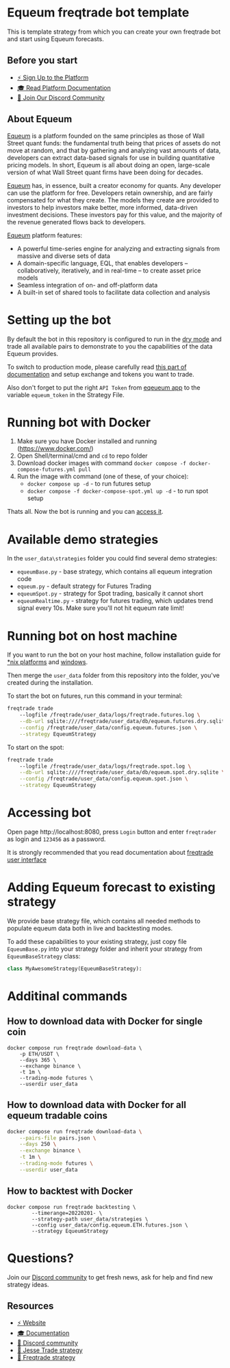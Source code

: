 # Equeum freqtrade bot template

This is template strategy from which you can create your own freqtrade bot and start using Equeum forecasts.
## Before you start

- [⚡️ Sign Up to the Platform](https://equeum.com/)
- [🎓 Read Platform Documentation](https://equeum.gitbook.io/docs/)
- [💬 Join Our Discord Community](https://discord.gg/J7Dwh3xPVD)

## About Equeum
[Equeum](https://equeum.com/) is a platform founded on the same principles as those of Wall Street quant funds: the fundamental truth being that prices of assets do not move at random, and that by gathering and analyzing vast amounts of data, developers can extract data-based signals for use in building quantitative pricing models. In short, Equeum is all about doing an open, large-scale version of what Wall Street quant firms have been doing for decades.

[Equeum](https://equeum.com/) has, in essence, built a creator economy for quants. Any developer can use the platform for free.  Developers retain ownership, and are fairly compensated for what they create. The models they create are provided to investors to help investors make better, more informed, data-driven investment decisions. These investors pay for this value, and the majority of the revenue generated flows back to developers.

[Equeum](https://equeum.com/) platform features:
- A powerful time-series engine for analyzing and extracting signals from massive and diverse sets of data
- A domain-specific language, EQL, that enables developers – collaboratively, iteratively, and in real-time – to create asset price models
- Seamless integration of on- and off-platform data
- A built-in set of shared tools to facilitate data collection and analysis

# Setting up the bot

By default the bot in this repository is configured to run in the [dry mode](https://www.freqtrade.io/en/stable/configuration/#considerations-for-dry-run) and trade all available pairs to demonstrate to you the capabilities of the data Equeum provides.

To switch to production mode, please carefully read [this part of documentation](https://www.freqtrade.io/en/stable/configuration/#switch-to-production-mode) and setup exchange and tokens you want to trade.

Also don't forget to put the right `API Token` from [eqeueum app](https://app.equeum.com/app) to the variable `equeum_token` in the Strategy File.



# Running bot with Docker

1. Make sure you have Docker installed and running (https://www.docker.com/)
2. Open Shell/terminal/cmd and `cd` to repo folder
3. Download docker images with command  `docker compose -f docker-compose-futures.yml pull`
4. Run the image with command (one of these, of your choice):
	- `docker compose up -d` - to run futures setup
	- `docker compose -f docker-compose-spot.yml up -d` - to run spot setup

Thats all. Now the bot is running and you can [access it](#how-to-access-the-bot).

# Available demo strategies
In the `user_data\strategies` folder you could find several demo strategies:
- `equeumBase.py` - base strategy, which contains all equeum integration code
- `equeum.py` - default strategy for Futures Trading
- `equeumSpot.py` - strategy for Spot trading, basically it cannot short
- `equeumRealtime.py` - strategy for futures trading, which updates trend signal every 10s. Make sure you'll not hit equeum rate limit!

# Running bot on host machine

If you want to run the bot on your host machine, follow installation guide for [*nix platforms](https://www.freqtrade.io/en/stable/installation/) and [windows](https://www.freqtrade.io/en/stable/windows_installation).

Then merge the `user_data` folder from this repository into the folder, you've created during the installation.

To start the bot on futures, run this command in your terminal:
```sh
freqtrade trade
    --logfile /freqtrade/user_data/logs/freqtrade.futures.log \
    --db-url sqlite:////freqtrade/user_data/db/equeum.futures.dry.sqlite \
    --config /freqtrade/user_data/config.equeum.futures.json \
    --strategy EqueumStrategy
```

To start on the spot:
```sh
freqtrade trade
    --logfile /freqtrade/user_data/logs/freqtrade.spot.log \
    --db-url sqlite:////freqtrade/user_data/db/equeum.spot.dry.sqlite \
    --config /freqtrade/user_data/config.equeum.spot.json \
    --strategy EqueumStrategy
```

# Accessing bot

Open page http://localhost:8080, press `Login` button and enter `freqtrader` as login and `123456` as a password.

It is strongly recommended that you read documentation about [freqtrade user interface](https://www.freqtrade.io/en/stable/rest-api/#frequi)

# Adding Equeum forecast to existing strategy

We provide base strategy file, which contains all needed methods to populate equeum data both in live and backtesting modes.

To add these capabilities to your existing strategy, just copy file `EqueumBase.py` into your strategy folder and inherit your strategy from `EqueumBaseStrategy` class:
```py
class MyAwesomeStrategy(EqueumBaseStrategy):
```

# Additinal commands

## How to download data with Docker for single coin

```
docker compose run freqtrade download-data \
	-p ETH/USDT \
	--days 365 \
	--exchange binance \
	-t 1m \
	--trading-mode futures \
	--userdir user_data
```

## How to download data with Docker for all equeum tradable coins
```sh
docker compose run freqtrade download-data \
	--pairs-file pairs.json \
	--days 250 \
	--exchange binance \
	-t 1m \
	--trading-mode futures \
	--userdir user_data
```

## How to backtest with Docker

```
docker compose run freqtrade backtesting \
        --timerange=20220201- \
        --strategy-path user_data/strategies \
        --config user_data/config.equeum.ETH.futures.json \
        --strategy EqueumStrategy
```

# Questions?

Join our [Discord community](https://discord.gg/J7Dwh3xPVD) to get fresh news, ask for help and find new strategy ideas.

## Resources

- [⚡️ Website](https://equeum.com/)
- [🎓 Documentation](https://equeum.gitbook.io/docs/)
- [💬 Discord community](https://discord.gg/J7Dwh3xPVD)
- [🤖 Jesse Trade strategy](https://github.com/equeumco/bot-jesse-equeum)
- [🤖 Freqtrade strategy](https://github.com/equeumco/bot-freqtrade-equeum)

